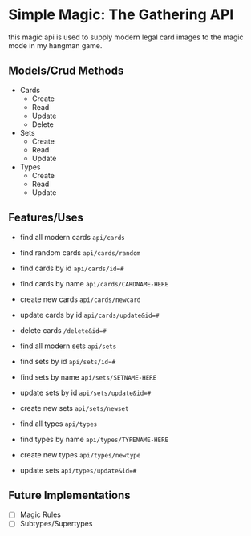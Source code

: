 # Simple Magic: The Gathering API

this magic api is used to supply modern legal card images to the magic mode in my hangman game. 

Models/Crud Methods
---------
- Cards
  - Create
  - Read
  - Update
  - Delete
- Sets
  - Create
  - Read
  - Update
- Types
  - Create
  - Read
  - Update
  
Features/Uses
---------
- find all modern cards  ```api/cards```
- find random cards ```api/cards/random```
- find cards by id ```api/cards/id=#```
- find cards by name ```api/cards/CARDNAME-HERE```
- create new cards ```api/cards/newcard```
- update cards by id ```api/cards/update&id=#```
- delete cards ```/delete&id=#```

- find all modern sets ```api/sets```
- find sets by id ```api/sets/id=#```
- find sets by name ```api/sets/SETNAME-HERE```
- update sets by id ```api/sets/update&id=#```
- create new sets ```api/sets/newset```

- find all types ```api/types```
- find types by name ```api/types/TYPENAME-HERE```
- create new types ```api/types/newtype```
- update sets ```api/types/update&id=#```

Future Implementations
------
- [ ] Magic Rules
- [ ] Subtypes/Supertypes
